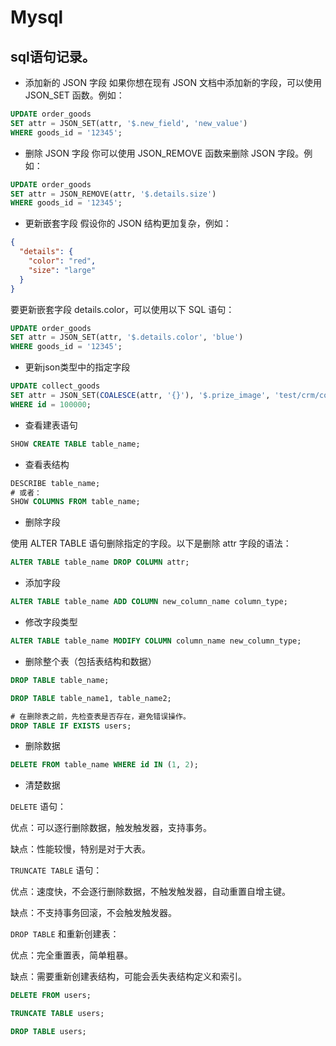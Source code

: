 # Mysql

## sql语句记录。

- 添加新的 JSON 字段
如果你想在现有 JSON 文档中添加新的字段，可以使用 JSON_SET 函数。例如：

```sql
UPDATE order_goods
SET attr = JSON_SET(attr, '$.new_field', 'new_value')
WHERE goods_id = '12345';
```

- 删除 JSON 字段
你可以使用 JSON_REMOVE 函数来删除 JSON 字段。例如：

```sql
UPDATE order_goods
SET attr = JSON_REMOVE(attr, '$.details.size')
WHERE goods_id = '12345';
```

- 更新嵌套字段
假设你的 JSON 结构更加复杂，例如：

```json
{
  "details": {
    "color": "red",
    "size": "large"
  }
}
```
要更新嵌套字段 details.color，可以使用以下 SQL 语句：

```sql
UPDATE order_goods
SET attr = JSON_SET(attr, '$.details.color', 'blue')
WHERE goods_id = '12345';
```

- 更新json类型中的指定字段

```sql
UPDATE collect_goods
SET attr = JSON_SET(COALESCE(attr, '{}'), '$.prize_image', 'test/crm/collect/card/202407/1720171308777.png')
WHERE id = 100000;
```

- 查看建表语句

```sql
SHOW CREATE TABLE table_name;
```

- 查看表结构

```sql
DESCRIBE table_name;
# 或者：
SHOW COLUMNS FROM table_name;
```

- 删除字段

使用 ALTER TABLE 语句删除指定的字段。以下是删除 attr 字段的语法：
```sql
ALTER TABLE table_name DROP COLUMN attr;
```

- 添加字段

```sql
ALTER TABLE table_name ADD COLUMN new_column_name column_type;
```

- 修改字段类型

```sql
ALTER TABLE table_name MODIFY COLUMN column_name new_column_type;
```

- 删除整个表（包括表结构和数据）

```sql
DROP TABLE table_name;

DROP TABLE table_name1, table_name2;

# 在删除表之前，先检查表是否存在，避免错误操作。
DROP TABLE IF EXISTS users;
```

- 删除数据

```sql
DELETE FROM table_name WHERE id IN (1, 2);
```

- 清楚数据

`DELETE` 语句：

优点：可以逐行删除数据，触发触发器，支持事务。

缺点：性能较慢，特别是对于大表。

`TRUNCATE TABLE` 语句：

优点：速度快，不会逐行删除数据，不触发触发器，自动重置自增主键。

缺点：不支持事务回滚，不会触发触发器。

`DROP TABLE` 和重新创建表：

优点：完全重置表，简单粗暴。

缺点：需要重新创建表结构，可能会丢失表结构定义和索引。

```sql
DELETE FROM users;

TRUNCATE TABLE users;

DROP TABLE users;
```
